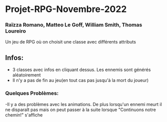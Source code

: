 # Projet-RPG-Novembre-2022
### Raïzza Romano, Matteo Le Goff, William Smith, Thomas Loureiro 
Un jeu de RPG où on choisit une classe avec différents attributs

## Infos:
- 3 classes avec infos en cliquant dessus. Les ennemis sont générés aléatoirement 
- Il n'y a pas de fin au jeu(en tout cas pas jusqu'à la mort du joueur)

### Quelques Problèmes:
-Il y a des problèmes avec les animations. De plus lorsqu'un ennemi meurt il ne disparaît pas mais on peut passer à la suite lorsque "Continuons notre chemin!" s'affiche

